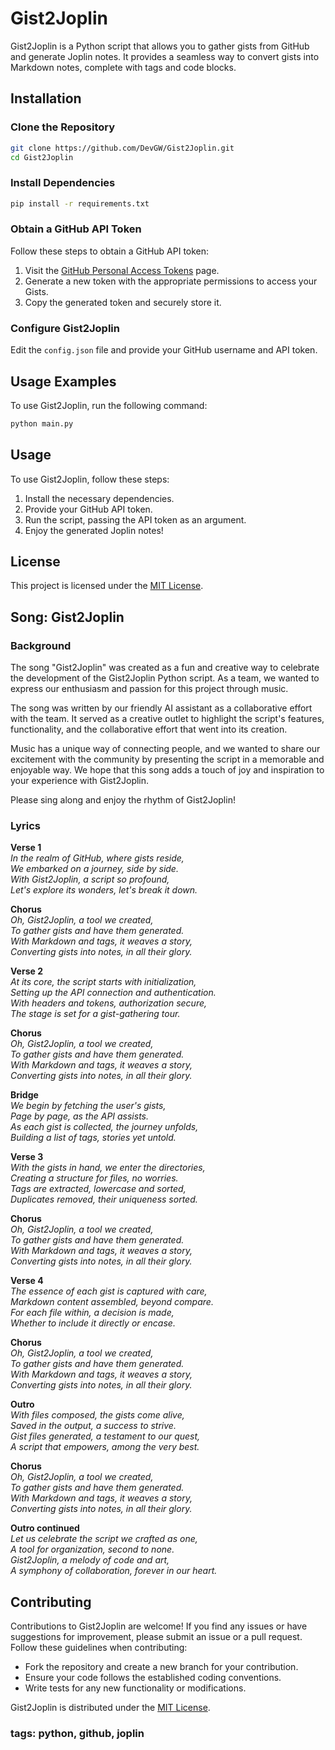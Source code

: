 # Gist2Joplin

Gist2Joplin is a Python script that allows you to gather gists from GitHub and generate Joplin notes. It provides a seamless way to convert gists into Markdown notes, complete with tags and code blocks.

## Installation

### Clone the Repository
```bash
git clone https://github.com/DevGW/Gist2Joplin.git
cd Gist2Joplin
```

### Install Dependencies
```bash
pip install -r requirements.txt
```

### Obtain a GitHub API Token

Follow these steps to obtain a GitHub API token:

1. Visit the [GitHub Personal Access Tokens](https://github.com/settings/tokens) page.
2. Generate a new token with the appropriate permissions to access your Gists.
3. Copy the generated token and securely store it.

### Configure Gist2Joplin

Edit the `config.json` file and provide your GitHub username and API token.

## Usage Examples

To use Gist2Joplin, run the following command:
```bash
python main.py
```



## Usage

To use Gist2Joplin, follow these steps:

1. Install the necessary dependencies.
2. Provide your GitHub API token.
3. Run the script, passing the API token as an argument.
4. Enjoy the generated Joplin notes!

## License

This project is licensed under the [MIT License](LICENSE).

## Song: Gist2Joplin
### Background

The song "Gist2Joplin" was created as a fun and creative way to celebrate the development of the Gist2Joplin Python script. As a team, we wanted to express our enthusiasm and passion for this project through music.

The song was written by our friendly AI assistant as a collaborative effort with the team. It served as a creative outlet to highlight the script's features, functionality, and the collaborative effort that went into its creation.

Music has a unique way of connecting people, and we wanted to share our excitement with the community by presenting the script in a memorable and enjoyable way. We hope that this song adds a touch of joy and inspiration to your experience with Gist2Joplin.

Please sing along and enjoy the rhythm of Gist2Joplin!

### Lyrics

**Verse 1**  
_In the realm of GitHub, where gists reside,  
We embarked on a journey, side by side.  
With Gist2Joplin, a script so profound,  
Let's explore its wonders, let's break it down._  

**Chorus**  
_Oh, Gist2Joplin, a tool we created,  
To gather gists and have them generated.  
With Markdown and tags, it weaves a story,  
Converting gists into notes, in all their glory._  

**Verse 2**  
_At its core, the script starts with initialization,  
Setting up the API connection and authentication.  
With headers and tokens, authorization secure,  
The stage is set for a gist-gathering tour._  

**Chorus**  
_Oh, Gist2Joplin, a tool we created,  
To gather gists and have them generated.  
With Markdown and tags, it weaves a story,  
Converting gists into notes, in all their glory._  

**Bridge**  
_We begin by fetching the user's gists,  
Page by page, as the API assists.  
As each gist is collected, the journey unfolds,  
Building a list of tags, stories yet untold._  

**Verse 3**  
_With the gists in hand, we enter the directories,  
Creating a structure for files, no worries.  
Tags are extracted, lowercase and sorted,  
Duplicates removed, their uniqueness sorted._  

**Chorus**  
_Oh, Gist2Joplin, a tool we created,  
To gather gists and have them generated.  
With Markdown and tags, it weaves a story,  
Converting gists into notes, in all their glory._  

**Verse 4**  
_The essence of each gist is captured with care,  
Markdown content assembled, beyond compare.  
For each file within, a decision is made,  
Whether to include it directly or encase._  

**Chorus**  
_Oh, Gist2Joplin, a tool we created,  
To gather gists and have them generated.  
With Markdown and tags, it weaves a story,  
Converting gists into notes, in all their glory._  

**Outro**  
_With files composed, the gists come alive,  
Saved in the output, a success to strive.  
Gist files generated, a testament to our quest,  
A script that empowers, among the very best._  

**Chorus**  
_Oh, Gist2Joplin, a tool we created,  
To gather gists and have them generated.  
With Markdown and tags, it weaves a story,  
Converting gists into notes, in all their glory._  

**Outro continued**  
_Let us celebrate the script we crafted as one,  
A tool for organization, second to none.  
Gist2Joplin, a melody of code and art,  
A symphony of collaboration, forever in our heart._  


## Contributing

Contributions to Gist2Joplin are welcome! If you find any issues or have suggestions for improvement, please submit an issue or a pull request. Follow these guidelines when contributing:

- Fork the repository and create a new branch for your contribution.
- Ensure your code follows the established coding conventions.
- Write tests for any new functionality or modifications.


Gist2Joplin is distributed under the [MIT License](LICENSE.md).

### tags: python, github, joplin

